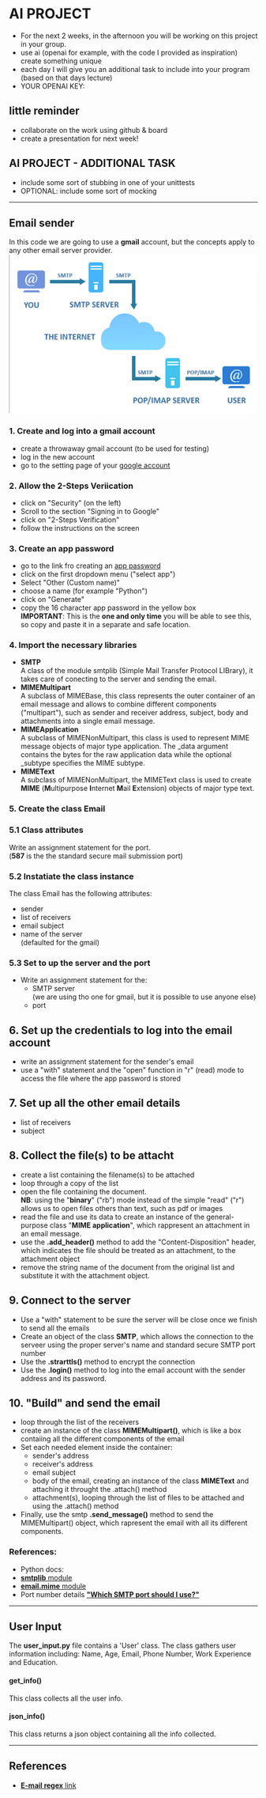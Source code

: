 # AI PROJECT
- For the next 2 weeks, in the afternoon you will be
working on this project in your group.
- use ai (openai for example, with the code I provided as inspiration)
create something unique
- each day I will give you an additional task to include into your program (based on that days lecture)
- YOUR OPENAI KEY: 

## little reminder
- collaborate on the work using github & board
- create a presentation for next week!

## AI PROJECT - ADDITIONAL TASK
- include some sort of stubbing in one of your unittests
- OPTIONAL: include some sort of mocking  
---


## Email sender

In this code we are going to use a **gmail** account, but the concepts apply to any other email server provider.
![Email internet path](email.png)

### 1. Create and log into a gmail account
- create a throwaway gmail account (to be used for testing)
- log in the new account
- go to the setting page of your [google account](https://www.myaccount.google.com)

### 2. Allow the 2-Steps Veriication
- click on "Security" (on the left)
- Scroll to the section "Signing in to Google"
- click on "2-Steps Verification"
- follow the instructions on the screen

### 3. Create an app password
- go to the link fro creating an [app password](https://myaccount.google.com/u/4/apppasswords)
- click on the first dropdown menu ("select app")
- Select "Other (Custom name)"
- choose a name (for example "Python")
- click on "Generate"
- copy the 16 character app password in the yellow box  
**IMPORTANT**: This is the **one and only time** you will be able to see this, so copy and paste it in a separate and safe location.

### 4. Import the necessary libraries  
- **SMTP**  
  A class of the module smtplib (Simple Mail Transfer Protocol LIBrary), it takes care of conecting to the server and sending the email.
- **MIMEMultipart**  
  A subclass of MIMEBase, this class represents the outer container of an email message and allows to combine different components ("multipart"), such as sender and receiver address, subject, body and attachments into a single email message.
- **MIMEApplication**  
  A subclass of MIMENonMultipart, this class is used to represent MIME message objects of major type application. The _data  argument contains the bytes for the raw application data while the optional _subtype specifies the MIME subtype.
- **MIMEText**  
  A subclass of MIMENonMultipart, the MIMEText class is used to create **MIME** (**M**ultipurpose **I**nternet **M**ail **E**xtension) objects of major type text.

### 5. Create the class **Email**

### 5.1 Class attributes

Write an assignment statement for the port.  
(**587** is the the standard secure mail submission port)

### 5.2 Instatiate the class instance

The class Email has the following attributes:  
- sender
- list of receivers
- email subject
- name of the server  
  (defaulted for the gmail)







### 5.3 Set to up the server and the port
- Write an assignment statement for the:
  - SMTP server  
    (we are using tho one for gmail, but it is possible to use anyone else)
  - port  
    

## 6. Set up the credentials to log into the email account  
- write an assignment statement for the sender's email
- use a "with" statement and the "open" function in "r" (read) mode to access the file where the app password is stored

## 7. Set up all the other email details
- list of receivers
- subject

## 8. Collect the file(s) to be attacht
- create a list containing the filename(s) to be attached
- loop through a copy of the list 
- open the file containing the document.  
  **NB**: using the "**binary**" ("rb") mode instead of the simple "read" ("r") allows us to open files others than text, such as pdf or images
- read the file and use its data to create an instance of the general-purpose class "**MIME application**", which rappresent an attachment in an email message.
- use the **.add_header()** method to add the "Content-Disposition" header, which indicates the file should be treated as an attachment, to the attachment object
- remove the string name of the document from the original list and substitute it with the attachment object.

## 9. Connect to the server
- Use a "with" statement to be sure the server will be close once we finish to send all the emails
- Create an object of the class **SMTP**, which allows the connection to the serveer using the proper server's name and standard secure SMTP port number
- Use the **.strarttls()** method to encrypt the connection
- Use the **.login()** method to log into the email account with the sender address and its password.

## 10. "Build" and send the email
- loop through the list of the receivers
- create an instance of the class **MIMEMultipart()**, which is like a box contaiing all the different components of the email
- Set each needed element inside the container:
  - sender's address 
  - receiver's address
  - email subject
  - body of the email, creating an instance of the class **MIMEText** and attaching it throught the .attach() method
  - attachment(s), looping through the list of files to be attached and using the .attach() method
- Finally, use the smtp **.send_message()** method to send the MIMEMultipart() object, which rapresent the email with all its different components.

### References:
- Python docs:  
- [**smtplib** module](https://docs.python.org/3/library/smtplib.html#module-smtplib)
- [**email.mime** module](https://docs.python.org/3/library/email.mime.html?highlight=email#email.mime.multipart.MIMEMultipart)
- Port number details [**"Which SMTP port should I use?"**](https://www.mailgun.com/blog/email/which-smtp-port-understanding-ports-25-465-587/)
---


## User Input
The **user_input.py** file contains a 'User' class. The class gathers user information including: Name, Age, Email, Phone Number, Work Experience and Education.

#### **get_info()**
This class collects all the user info.

#### **json_info()**
This class returns a json object containing all the info collected.

---
 

## References


- [**E-mail regex** link](https://uibakery.io/regex-library/email-regex-python)

